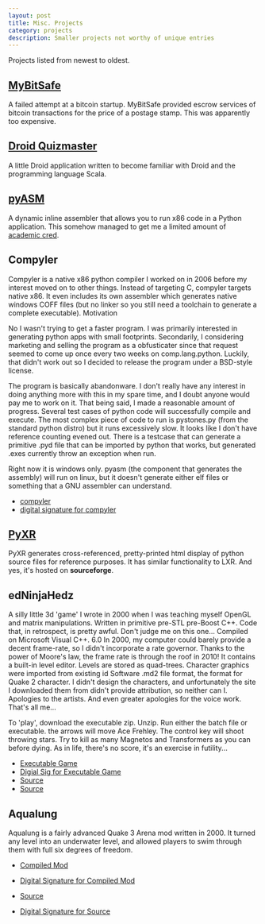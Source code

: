 ```yaml
---
layout: post
title: Misc. Projects
category: projects
description: Smaller projects not worthy of unique entries
---
```


Projects listed from newest to oldest.

## [MyBitSafe](https://github.com/grant-olson/mybitsafe)

A failed attempt at a bitcoin startup.  MyBitSafe provided escrow
services of bitcoin transactions for the price of a postage stamp.
This was apparently too expensive.


## [Droid Quizmaster](https://github.com/grant-olson/droid-quizmaster-scala)

A little Droid application written to become familiar with Droid and
the programming language Scala.

## [pyASM](https://github.com/grant-olson/pyasm)

A dynamic inline assembler that allows you to run x86 code in a Python
application.  This somehow managed to get me a limited amount of
[academic cred](http://citeseerx.ist.psu.edu/showciting?cid=271561).

## Compyler


Compyler is a native x86 python compiler I worked on in 2006 before my
interest moved on to other things. Instead of targeting C, compyler
targets native x86. It even includes its own assembler which generates
native windows COFF files (but no linker so you still need a toolchain
to generate a complete executable).  Motivation

No I wasn't trying to get a faster program. I was primarily interested
in generating python apps with small footprints. Secondarily, I
considering marketing and selling the program as a obfusticater since
that request seemed to come up once every two weeks on
comp.lang.python. Luckily, that didn't work out so I decided to
release the program under a BSD-style license.

The program is basically abandonware. I don't really have any interest
in doing anything more with this in my spare time, and I doubt anyone
would pay me to work on it. That being said, I made a reasonable
amount of progress. Several test cases of python code will
successfully compile and execute. The most complex piece of code to
run is pystones.py (from the standard python distro) but it runs
excessively slow. It looks like I don't have reference counting evened
out. There is a testcase that can generate a primitive .pyd file that
can be imported by python that works, but generated .exes currently
throw an exception when run.

Right now it is windows only. pyasm (the component that generates the
assembly) will run on linux, but it doesn't generate either elf files
or something that a GNU assembler can understand.

* [compyler](/files/compyler.rar)
* [digital signature for compyler](/files/compyler.rar.asc)

## [PyXR](http://sourceforge.net/projects/pyxr/)

PyXR generates cross-referenced, pretty-printed html display of python
source files for reference purposes. It has similar functionality to
LXR.  And yes, it's hosted on **sourceforge**.

## edNinjaHedz

A silly little 3d 'game' I wrote in 2000 when I was teaching myself
OpenGL and matrix manipulations.  Written in primitive pre-STL
pre-Boost C++.  Code that, in retrospect, is pretty awful.  Don't
judge me on this one...  Compiled on Microsoft Visual C++. 6.0 In
2000, my computer could barely provide a decent frame-rate, so I
didn't incorporate a rate governor.  Thanks to the power of Moore's
law, the frame rate is through the roof in 2010!  It contains a
built-in level editor.  Levels are stored as quad-trees.  Character
graphics were imported from existing id Software .md2 file format, the
format for Quake 2 character.  I didn't design the characters, and
unfortunately the site I downloaded them from didn't provide
attribution, so neither can I.  Apologies to the artists.  And even
greater apologies for the voice work.  That's all me...

To 'play', download the executable zip.  Unzip.  Run either the batch
file or executable.  the arrows will move Ace Frehley.  The control
key will shoot throwing stars.  Try to kill as many Magnetos and
Transformers as you can before dying.  As in life, there's no score,
it's an exercise in futility...

* [Executable Game](/files/edNinjaHedz_exe.zip)
* [Digial Sig for Executable Game](/files/edNinjaHedz_exe.zip.asc)
* [Source](/files/edNinjaHedz_src.zip)
* [Source](/files/edNinjaHedz_src.zip.asc)

## Aqualung

Aqualung is a fairly advanced Quake 3 Arena mod written in 2000.  It turned any level into an underwater level, and allowed players to swim through them with full six degrees of freedom.

* [Compiled Mod](/files/aqualung1_01.zip)

* [Digital Signature for Compiled Mod](/files/aqualung1_01.zip.asc)

* [Source](/files/aqualung_src.zip)

* [Digital Signature for Source](/files/aqualung_src.zip.asc)


